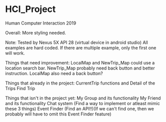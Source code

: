 # HCI_Project
Human Computer Interaction 2019


Overall:
  More styling needed.
  
Note:
  Tested by Nexus 5X API 28 (virtual device in android studio)
  All examples are hard coded.
  If there are multiple example, only the first one will work.
  
Things that need improvement:
  LocalMap and NewTrip_Map could use a location search bar.
  NewTrip_Map probably need back button and better instruction.
  LocalMap also need a back button?
  
Things that already in the project:
  CurrentTrip functions and Detail of the Trips
  Find Trip 
  
Things that isn't in the project yet:
  My Group and its functionality
  My Friend and its functionality
  Chat system
    (Find a way to implement or atleast mimic these 3 things)
  Event Finder (Find an API!!)(If we can't find one, then we probably will have to omit this Event Finder feature)

  

  
